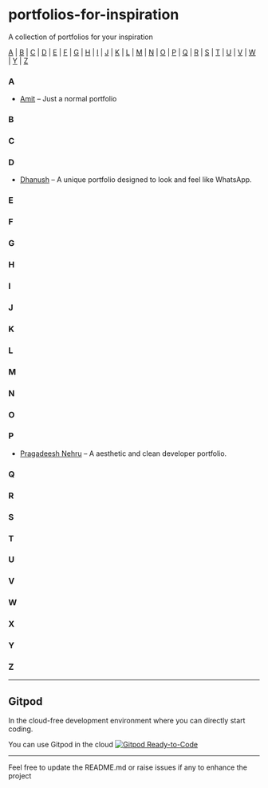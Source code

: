 # portfolios-for-inspiration
A collection of portfolios for your inspiration


[A](#a) | [B](#b) | [C](#c) | [D](#d) | [E](#e) | [F](#f) | [G](#g) | [H](#h) | [I](#i) | [J](#j) | [K](#k) | [L](#l) | [M](#m) | [N](#n) | [O](#o) | [P](#p) | [Q](#q) | [R](#r) | [S](#s) | [T](#t) | [U](#u) | [V](#v) | [W](#w) | [Y](#y) | [Z](#z) 

### A  
-  [Amit](https://amitg.netlify.app/) – Just a normal portfolio
### B  

### C  

### D  
- [Dhanush](https://chat-portfolio-dhanushnehru.netlify.app/) – A unique portfolio designed to look and feel like WhatsApp.  


### E  

### F  

### G  

### H  

### I  

### J  

### K  

### L  

### M  

### N  

### O  

### P  
- [Pragadeesh Nehru](https://pragadeeshn-portfolio.vercel.app/) – A aesthetic and clean developer portfolio.  

### Q  

### R  

### S  

### T  

### U  

### V  

### W  

### X  

### Y  

### Z  

---

## Gitpod

In the cloud-free development environment where you can directly start coding.

You can use Gitpod in the cloud  [![Gitpod Ready-to-Code](https://img.shields.io/badge/Gitpod-Ready--to--Code-blue?logo=gitpod)](https://gitpod.io/#https://github.com/DhanushNehru/portfolios-for-inspiration/)

----

Feel free to update the README.md or raise issues if any to enhance the project
